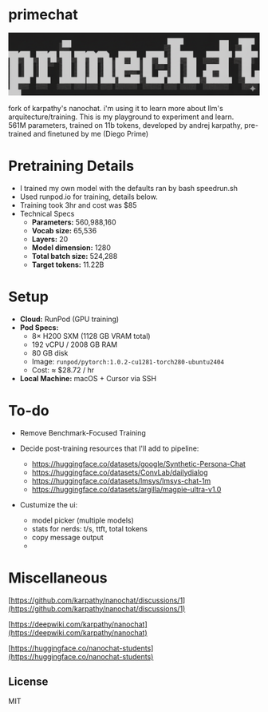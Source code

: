 # primechat
![nanochat logo](dev/nanochat.png)

fork of karpathy's nanochat. i'm using it to learn more about llm's arquitecture/training. This is my playground to experiment and learn.  
561M parameters, trained on 11b tokens, developed by andrej karpathy, pre-trained and finetuned by me (Diego Prime)


# Pretraining Details
- I trained my own model with the defaults ran by bash speedrun.sh
- Used runpod.io for training, details below.
- Training took 3hr and cost was $85
- Technical Specs
  * **Parameters:** 560,988,160
  * **Vocab size:** 65,536
  * **Layers:** 20
  * **Model dimension:** 1280
  * **Total batch size:** 524,288
  * **Target tokens:** 11.22B

# Setup
* **Cloud:** RunPod (GPU training)
* **Pod Specs:**
  * 8× H200 SXM (1128 GB VRAM total)
  * 192 vCPU / 2008 GB RAM
  * 80 GB disk
  * Image: `runpod/pytorch:1.0.2-cu1281-torch280-ubuntu2404`
  * Cost: ≈ $28.72 / hr
* **Local Machine:** macOS + Cursor via SSH

# To-do
- Remove Benchmark-Focused Training
- Decide post-training resources that I'll add to pipeline:
  - https://huggingface.co/datasets/google/Synthetic-Persona-Chat
  - https://huggingface.co/datasets/ConvLab/dailydialog
  - https://huggingface.co/datasets/lmsys/lmsys-chat-1m
  - https://huggingface.co/datasets/argilla/magpie-ultra-v1.0

- Custumize the ui: 
  - model picker (multiple models)
  - stats for nerds: t/s, ttft, total tokens 
  - copy message output
  - 


# Miscellaneous
[https://github.com/karpathy/nanochat/discussions/1](https://github.com/karpathy/nanochat/discussions/1)

[https://deepwiki.com/karpathy/nanochat](https://deepwiki.com/karpathy/nanochat)

[https://huggingface.co/nanochat-students](https://huggingface.co/nanochat-students)


## License
MIT
